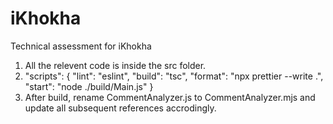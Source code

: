 # iKhokha

Technical assessment for iKhokha

1. All the relevent code is inside the src folder.
2. "scripts": {
   "lint": "eslint",
   "build": "tsc",
   "format": "npx prettier --write .",
   "start": "node ./build/Main.js"
   }
3. After build, rename CommentAnalyzer.js to CommentAnalyzer.mjs 
   and update all subsequent references accrodingly. 

